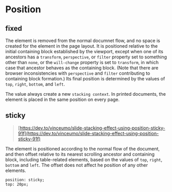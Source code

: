 # Position

## fixed

The element is removed from the normal documnet flow, and no space is created for the element in the page layout. It is positioned relative to the initial containing block established by the viewport, except when one of its ancestors has a `transform`, `perspective`, or `filter` property set to something other than `none`, or the `will-change` property is set to `transform`, in which case that ancestor behaves as the containing block. (Note that there are browser inconsistencies with `perspective` and `filter` contributing to containing block formation.) Its final position is determined by the values of `top`, `right`, `bottom`, and `left`.

The value always create a new `stacking context`. In printed documents, the element is placed in the same position on every page.

## sticky

> [https://dev.to/vinceumo/slide-stacking-effect-using-position-sticky-91f](https://dev.to/vinceumo/slide-stacking-effect-using-position-sticky-91f)

The element is positioned according to the normal flow of the document, and then offset relative to its nearest scrolling ancestor and containing block, including table-related elements, based on the values of `top`, `right`, `bottom` and `left`.
The offset does not affect he position of any other elements.

```text
position: sticky;
top: 20px;
```
